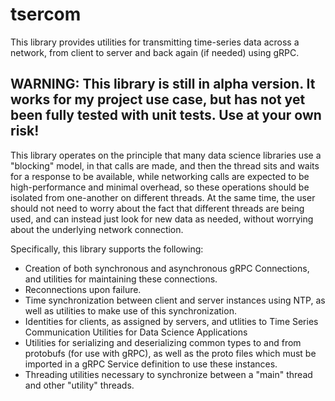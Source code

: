 # tsercom
This library provides utilities for transmitting time-series data across a 
network, from client to server and back again (if needed) using gRPC.

## WARNING: This library is still in alpha version. It works for my project use case, but has not yet been fully tested with unit tests. Use at your own risk!

This library operates on the principle that many data science libraries use a
"blocking" model, in that calls are made, and then the thread sits and waits for
a response to be available, while networking calls are expected to be 
high-performance and minimal overhead, so these operations should be isolated
from one-another on different threads. At the same time, the user should not
need to worry about the fact that different threads are being used, and can
instead just look for new data as needed, without worrying about the underlying
network connection.

Specifically, this library supports the following:

- Creation of both synchronous and asynchronous gRPC Connections, and utilities
for maintaining these connections.
- Reconnections upon failure.
- Time synchronization between client and server instances using NTP, as well as
utilities to make use of this synchronization.
- Identities for clients, as assigned by servers, and utlities to 
Time Series Communication Utilities for Data Science Applications
- Utilities for serializing and deserializing common types to and from
protobufs (for use with gRPC), as well as the proto files which must be imported
in a gRPC Service definition to use these instances.
- Threading utilities necessary to synchronize between a "main" thread and other
"utility" threads.